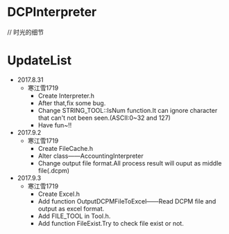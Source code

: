 # DCPInterpreter
// 时光的细节

# UpdateList
* 2017.8.31
    * 寒江雪1719
        *  Create Interpreter.h
        *  After that,fix some bug.
        *  Change STRING_TOOL::IsNum function.It can ignore character that can't not been seen.(ASCII:0~32 and 127)
        *  Have fun~!!
* 2017.9.2
    * 寒江雪1719
        * Create FileCache.h
        * Alter class——AccountingInterpreter
        * Change output file format.All process result will ouput as middle file(.dcpm)
* 2017.9.3
    * 寒江雪1719
        * Create Excel.h
        * Add function OutputDCPMFileToExcel——Read DCPM file and output as excel format.
        * Add FILE_TOOL in Tool.h.
        * Add function FileExist.Try to check file exist or not.
